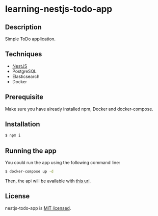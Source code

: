 # learning-nestjs-todo-app

## Description

Simple ToDo application.

## Techniques

- [NestJS](https://github.com/nestjs/nest)
- PostgreSQL
- Elasticsearch
- Docker

## Prerequisite

Make sure you have already installed npm, Docker and docker-compose.

## Installation

```bash
$ npm i
```

## Running the app

You could run the app using the following command line:

```bash
$ docker-compose up -d
```

Then, the api will be available with [this url](http://localhost:3010).

## License

  nestjs-todo-app is [MIT licensed](LICENSE).
